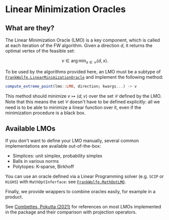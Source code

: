 # Linear Minimization Oracles

## What are they?

The Linear Minimization Oracle (LMO) is a key component, which is called at each iteration of the FW algorithm. Given a direction $d$, it returns the optimal vertex of the feasible set:

```math
v \in \arg \min_{x\in \mathcal{C}} \langle d,x \rangle.
```

To be used by the algorithms provided here, an LMO must be a subtype of [`FrankWolfe.LinearMinimizationOracle`](@ref) and implement the following method:

```julia
compute_extreme_point(lmo::LMO, direction; kwargs...) -> v
```

This method should minimize $v \mapsto \langle d, v \rangle$ over the set $\mathcal{C}$ defined by the LMO. Note that this means the set $\mathcal{C}$ doesn't have to be defined explicitly: all we need is to be able to minimize a linear function over it, even if the minimization procedure is a black box.

## Available LMOs

If you don't want to define your LMO manually, several common implementations are available out-of-the-box:

- Simplices: unit simplex, probability simplex
- Balls in various norms
- Polytopes: K-sparse, Birkhoff

You can use an oracle defined via a Linear Programming solver (e.g. `SCIP` or `HiGHS`) with `MathOptInferface`: see [`FrankWolfe.MathOptLMO`](@ref).

Finally, we provide wrappers to combine oracles easily, for example in a product.

See [Combettes, Pokutta (2021)](https://arxiv.org/abs/2101.10040) for references on most LMOs implemented in the package and their comparison with projection operators.
